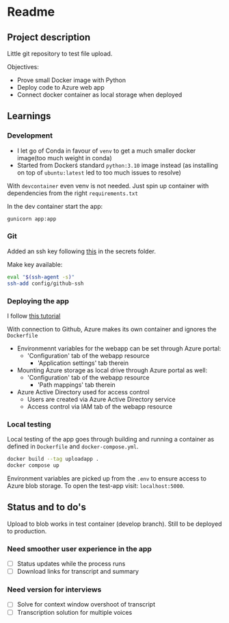 # Readme

## Project description

Little git repository to test file upload.

Objectives:
- Prove small Docker image with Python
- Deploy code to Azure web app
- Connect docker container as local storage when deployed

## Learnings

### Development

- I let go of Conda in favour of `venv` to get a much smaller docker image(too much weight in conda)
- Started from Dockerś standard `python:3.10` image instead (as installing on top of `ubuntu:latest` led to too much issues to resolve)

With `devcontainer` even venv is not needed. Just spin up container with dependencies from the right `requirements.txt`

In the dev container start the app: 
```bash
gunicorn app:app
```


### Git

Added an ssh key following [this](https://docs.github.com/en/authentication/connecting-to-github-with-ssh/generating-a-new-ssh-key-and-adding-it-to-the-ssh-agent) in the secrets folder.

Make key available:
```bash
eval "$(ssh-agent -s)"
ssh-add config/github-ssh
```

### Deploying the app

I follow [this tutorial](https://learn.microsoft.com/en-us/azure/developer/python/tutorial-containerize-simple-web-app-for-app-service?tabs=web-app-flask)

With connection to Github, Azure makes its own container and ignores the `Dockerfile` 
- Environmennt variables for the webapp can be set through Azure portal: 
  - 'Configuration' tab of the webapp resource
    - 'Application settings' tab therein
- Mounting Azure storage as local drive through Azure portal as well:
  -  'Configuration' tab of the webapp resource
     -  'Path mappings' tab therein
-  Azure Active Directory used for access control
   -  Users are created via Azure Active Directory service
   -  Access control via IAM tab of the webapp resource

### Local testing
Local testing of the app goes through building and running a container as defined in `Dockerfile` and `docker-compose.yml`.
```bash
docker build --tag uploadapp .
docker compose up
```
Environment variables are picked up from the `.env` to ensure access to Azure blob storage. To open the test-app visit: `localhost:5000`.

## Status and to do's

Upload to blob works in test container (develop branch). Still to be deployed to production. 

### Need smoother user experience in the app 
- [ ] Status updates while the process runs
- [ ] Download links for transcript and summary

### Need version for interviews
- [ ] Solve for context window overshoot of transcript
- [ ] Transcription solution for multiple voices
